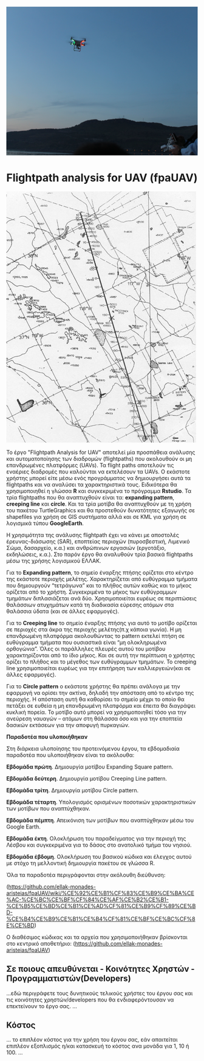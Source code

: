![Alt text](https://github.com/ellak-monades-aristeias/fpaUAV/blob/master/UAV/IMG_6389.JPG)

Flightpath analysis for UAV (fpaUAV)
===

![Alt text](path.jpg)


Το έργο "Flightpath Analysis for UAV" αποτελεί μία προσπάθεια ανάλυσης και αυτοματοποίησης των διαδρομών (flightpaths) που ακολουθούν οι μη επανδρωμένες πλατφόρμες (UAVs). Τα flight paths αποτελούν τις εναέριες διαδρομές που καλούνται να εκτελέσουν τα UAVs. Ο εκάστοτε χρήστης μπορεί είτε μέσω ενός προγράμματος να δημιουργήσει αυτά τα flightpaths και να αναλύσει τα χαρακτηριστικά τους. Ειδικότερα θα χρησιμοποιηθεί η γλώσσα **R** και συγκεκριμένα το πρόγραμμα **Rstudio**. Τα τρία flightpaths που θα αναπτυχθούν είναι τα: **expanding pattern**, **creeping line** και **circle**. Και τα τρία μοτίβα θα αναπτυχθούν με τη χρήση του πακέτου TurtleGraphics και θα προστεθούν δυνατότητες εξαγωγής σε shapefiles για χρήση σε GIS συστήματα αλλά και σε KML για χρήση σε λογισμικά τύπου **GoogleEarth**. 


Η χρησιμότητα της ανάλυσης flightpath έχει να κάνει με αποστολές έρευνας-διάσωσης (SAR), εποπτείας περιοχών (πυροσβεστική, Λιμενικό Σώμα, δασαρχείο, κ.α.) και ανθρώπινων εργασιών (εργοτάξιο, εκδηλώσεις, κ.α.). Στο παρόν έργο θα αναλυθούν τρία βασικά flightpaths μέσω της χρήσης λογισμικού ΕΛΛΑΚ. 



Για το **Expanding pattern**, το σημείο έναρξης πτήσης ορίζεται στο κέντρο της εκάστοτε περιοχής μελέτης. Χαρακτηρίζεται από ευθύγραμμα τμήματα που δημιουργούν “τετράγωνα” και το πλήθος αυτών  καθώς και το μήκος ορίζεται από το χρήστη. Συγκεκριμένα το μήκος των ευθύγραμμων τμημάτων διπλασιάζεται ανά δύο. Χρησιμοποιείται ευρέως σε περιπτώσεις θαλάσσιων ατυχημάτων κατά τη διαδικασία εύρεσης ατόμων στα θαλάσσια ύδατα (και σε άλλες εφαρμογές). 


Για το **Creeping line** το σημείο έναρξης πτήσης για αυτό το μοτίβο ορίζεται σε περιοχές στα άκρα της περιοχής μελέτης(π.χ κάποια γωνία). Η μη επανδρωμένη πλατφόρμα ακολουθώντας το pattern εκτελεί πτήση σε ευθύγραμμα τμήματα  που ουσιαστικά είναι “μη ολοκληρωμένα ορθογώνια”. Όλες οι παράλληλες πλευρές αυτού του μοτίβου χαρακτηρίζονται από το ίδιο μήκος. Και σε αυτή την περίπτωση ο χρήστης ορίζει το πλήθος και το μέγεθος των ευθύγραμμων τμημάτων.  Το creeping line χρησιμοποιείται ευρέως για την επιτήρηση των καλλιεργειών(και σε άλλες εφαρμογές).


Για το **Circle pattern** ο εκάστοτε χρήστης θα πρέπει ανάλογα με την εφαρμογή να ορίσει την ακτίνα, δηλαδή την απόσταση από το κέντρο της περιοχής. Η απόσταση αυτή θα καθορίσει το σημείο μέχρι το οποίο θα πετάξει σε ευθεία η μη επανδρωμένη πλατφόρμα και έπειτα θα διαγράψει κυκλική πορεία. Το μοτίβο αυτό μπορεί να χρησιμοποιηθεί τόσο για την ανεύρεση ναυαγών – ατόμων στη θάλασσα όσο και για την εποπτεία δασικών εκτάσεων για την αποφυγή πυρκαγιών. 

**Παραδοτέα που υλοποιήθηκαν**


Στη διάρκεια υλοποίησης του προτεινόμενου έργου, τα εβδομαδιαία παραδοτέα που υλοποιήθηκαν είναι τα ακόλουθα:

**Εβδομάδα πρώτη**. Δημιουργία μοτίβου Expanding Square pattern. 

**Εβδομάδα δεύτερη**. Δημιουργία μοτίβου Creeping Line pattern. 

**Εβδομάδα τρίτη**. Δημιουργία μοτίβου Circle pattern. 

**Εβδομάδα τέταρτη**. Υπολογισμός ορισμένων ποσοτικών χαρακτηριστικών των μοτίβων που αναπτύχθηκαν. 

**Εβδομάδα πέμπτη**. Απεικόνιση των μοτίβων που αναπτύχθηκαν μέσω του Google Earth. 

**Εβδομάδα έκτη**. Ολοκλήρωση του παραδείγματος για την περιοχή της Λέσβου και συγκεκριμένα για το δάσος στο ανατολικό τμήμα του νησιού. 

**Εβδομάδα έβδομη**. Ολοκλήρωση του βασικού κώδικα και έλεγχος αυτού με στόχο τη μελλοντική δημιουργία πακέτου σε γλώσσα R. 

Όλα τα παραδοτέα περιγράφονται στην ακόλουθη διεύθυνση: 

(https://github.com/ellak-monades-aristeias/fpaUAV/wiki/%CE%92%CE%B1%CF%83%CE%B9%CE%BA%CE%AC-%CE%BC%CE%BF%CF%84%CE%AF%CE%B2%CE%B1-%CE%B5%CE%BD%CE%B1%CE%AD%CF%81%CE%B9%CF%89%CE%BD-%CE%B4%CE%B9%CE%B1%CE%B4%CF%81%CE%BF%CE%BC%CF%8E%CE%BD)

Ο διαθέσιμος κώδικας και τα αρχεία που χρησιμοποιήθηκαν βρίσκονται στο κεντρικό αποθετήριο:
(https://github.com/ellak-monades-aristeias/fpaUAV)  

## Σε ποιους απευθύνεται - Κοινότητες Χρηστών - Προγραμματιστών(Developers) ##
...εδώ περιγράφετε τους δυνητικούς τελικούς χρήστες του έργου σας και τις κοινότητες χρηστών/developers που θα ενδιαφερόντουσαν να επεκτείνουν το έργο σας. ...

## Κόστος ##
 ... το επιπλέον κόστος για την χρήση του έργου σας, εάν απαιτείται επιπλέον εξοπλισμός η/και κατασκευή το κόστος ανα μονάδα για 1, 10 ή 100. ...
 
 
